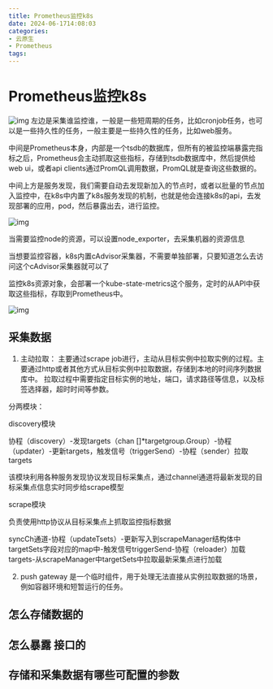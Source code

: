 ```yaml
---
title: Prometheus监控k8s
date: 2024-06-1714:08:03
categories:
- 云原生
- Prometheus
tags:
---
```


# Prometheus监控k8s

![img](https://web-mhe.oss-cn-beijing.aliyuncs.com/hexo/0d93944f9b945bc0b0bb41cb9d1b0f87.png)
左边是采集谁监控谁，一般是一些短周期的任务，比如cronjob任务，也可以是一些持久性的任务，一般主要是一些持久性的任务，比如web服务。

中间是Prometheus本身，内部是一个tsdb的数据库，但所有的被监控端暴露完指标之后，Prometheus会主动抓取这些指标，存储到tsdb数据库中，然后提供给web ui，或者api clients通过PromQL调用数据，PromQL就是查询这些数据的。

中间上方是服务发现，我们需要自动去发现新加入的节点时，或者以批量的节点加入监控中，在k8s中内置了k8s服务发现的机制，也就是他会连接k8s的api，去发现部署的应用，pod，然后暴露出去，进行监控。

![img](https://web-mhe.oss-cn-beijing.aliyuncs.com/hexo/5faee1956c6b1331218588ff0e8a0690.png)

当需要监控node的资源，可以设置node_exporter，去采集机器的资源信息

当想要监控容器，k8s内置cAdvisor采集器，不需要单独部署，只要知道怎么去访问这个cAdvisor采集器就可以了

监控k8s资源对象，会部署一个kube-state-metrics这个服务，定时的从API中获取这些指标，存取到Prometheus中。

![img](https://web-mhe.oss-cn-beijing.aliyuncs.com/hexo/1965c3cd5dd36e34e204ff3a557f760c.png)


## 采集数据
1. 主动拉取：
    主要通过scrape job进行，主动从目标实例中拉取实例的过程。主要通过http或者其他方式从目标实例中拉取数据，存储到本地的时间序列数据库中。
    拉取过程中需要指定目标实例的地址，端口，请求路径等信息，以及标签选择器，超时时间等参数。

  分两模块：

  discovery模块

  协程（discovery）-发现targets（chan []*targetgroup.Group）-协程（updater）-更新targets，触发信号（triggerSend）-协程（sender）拉取targets

  该模块利用各种服务发现协议发现目标采集点，通过channel通道将最新发现的目标采集点信息实时同步给scrape模型

  scrape模块

  负责使用http协议从目标采集点上抓取监控指标数据

  syncCh通道-协程（updateTsets）-更新写入到scrapeManager结构体中targetSets字段对应的map中-触发信号triggerSend-协程（reloader）加载targets-从scrapeManager中targetSets中拉取最新采集点进行加载

  

2. push gateway
    是一个临时组件，用于处理无法直接从实例拉取数据的场景，例如容器环境和短暂运行的任务。

## 怎么存储数据的
## 怎么暴露 接口的
## 存储和采集数据有哪些可配置的参数